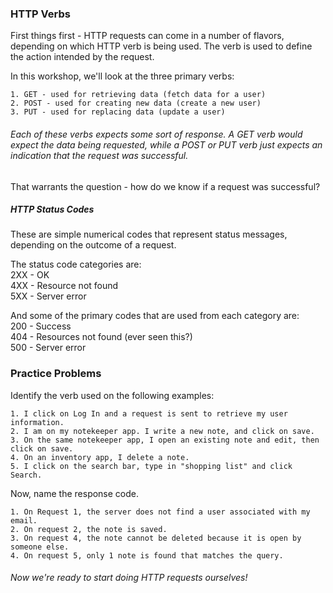 ### HTTP Verbs

First things first - HTTP requests can come in a number of flavors, depending on which HTTP verb is being used.
The verb is used to define the action intended by the request.

In this workshop, we'll look at the three primary verbs:

    1. GET - used for retrieving data (fetch data for a user)
    2. POST - used for creating new data (create a new user)
    3. PUT - used for replacing data (update a user)

###### Each of these verbs expects some sort of response. A GET verb would expect the data being requested, while a POST or PUT verb just expects an indication that the request was successful.

That warrants the question - how do we know if a request was successful?

##### HTTP Status Codes

These are simple numerical codes that represent status messages, depending on the outcome of a request.

The status code categories are:  
 2XX - OK  
 4XX - Resource not found  
 5XX - Server error

And some of the primary codes that are used from each category are:  
 200 - Success  
 404 - Resources not found (ever seen this?)  
 500 - Server error

### Practice Problems

Identify the verb used on the following examples:

    1. I click on Log In and a request is sent to retrieve my user information.
    2. I am on my notekeeper app. I write a new note, and click on save.
    3. On the same notekeeper app, I open an existing note and edit, then click on save.
    4. On an inventory app, I delete a note.
    5. I click on the search bar, type in "shopping list" and click Search.

Now, name the response code.

    1. On Request 1, the server does not find a user associated with my email.
    2. On request 2, the note is saved.
    3. On request 4, the note cannot be deleted because it is open by someone else.
    4. On request 5, only 1 note is found that matches the query.

###### Now we're ready to start doing HTTP requests ourselves!
